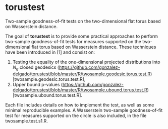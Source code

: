 # torustest
Two-sample goodness-of-fit tests on the two-dimensional flat torus based on Wasserstein distance.

The goal of **torustest** is to provide some practical approaches to perform two-sample goodness-of-fit tests for measures supported on the two-dimensional flat torus based on Wasserstein distance. These techniques have been introduced in [1] and consist on:

1. Testing the equality of the one-dimensional projected distributions into $`N_g`$ closed geodesics (https://github.com/gonzalez-delgado/torustest/blob/master/R/twosample.geodesic.torus.test.R)[twosample.geodesic.torus.test.R],
2. Upper bound p-values (https://github.com/gonzalez-delgado/torustest/blob/master/R/twosample.ubound.torus.test.R)[twosample.ubound.torus.test.R].

Each file includes details on how to implement the test, as well as some minimal reproducible examples. A Wasserstein two-sample goodness-of-fit test for measures supported on the circle is also included, in the file twosample.test.s1.R.
